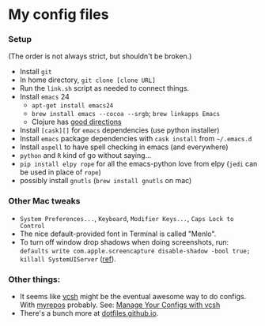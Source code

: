 # My config files

### Setup

(The order is not always strict, but shouldn't be broken.)

 * Install `git`
 * In home directory, `git clone [clone URL]`
 * Run the `link.sh` script as needed to connect things.
 * Install `emacs` 24
     * `apt-get install emacs24`
     * `brew install emacs --cocoa --srgb`; `brew linkapps Emacs`
     * Clojure has [good directions](http://clojure-doc.org/articles/tutorials/emacs.html)
 * Install `[cask][]` for `emacs` dependencies (use python installer)
 * Install `emacs` package dependencies with `cask install` from
   `~/.emacs.d`
 * Install `aspell` to have spell checking in emacs (and everywhere)
 * `python` and `R` kind of go without saying...
 * `pip install elpy rope` for all the emacs-python love from elpy
   (`jedi` can be used in place of `rope`)
 * possibly install `gnutls` (`brew install gnutls` on mac)

[cask]: https://github.com/cask/cask


### Other Mac tweaks

 * `System Preferences...`, `Keyboard`, `Modifier Keys...`, `Caps Lock to
   Control`
 * The nice default-provided font in Terminal is called "Menlo".
 * To turn off window drop shadows when doing screenshots, run:
   `defaults write com.apple.screencapture disable-shadow -bool true;
   killall SystemUIServer` ([ref][]).

[ref]: http://computers.tutsplus.com/tutorials/how-to-become-an-os-x-screenshot-wizard--mac-50467


### Other things:

 * It seems like [vcsh][] might be the eventual awesome way to do
   configs. With [myrepos][] probably. See: [Manage Your Configs
   with vcsh][]
 * There's a bunch more at [dotfiles.github.io][].


[vcsh]: https://github.com/RichiH/vcsh
[myrepos]: http://myrepos.branchable.com/
[Manage Your Configs with vcsh]: http://www.linuxjournal.com/content/manage-your-configs-vcsh
[dotfiles.github.io]: http://dotfiles.github.io/
